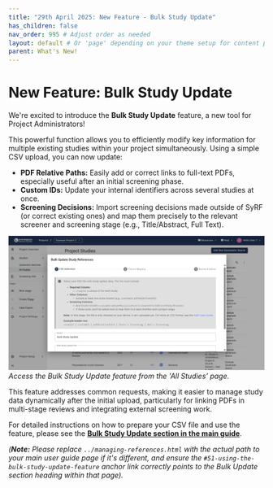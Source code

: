 ```yaml
---
title: "29th April 2025: New Feature - Bulk Study Update"
has_children: false
nav_order: 995 # Adjust order as needed
layout: default # Or 'page' depending on your theme setup for content pages
parent: What's New!
---
```


# New Feature: Bulk Study Update

We're excited to introduce the **Bulk Study Update** feature, a new tool for Project Administrators!

This powerful function allows you to efficiently modify key information for multiple existing studies within your project simultaneously. Using a simple CSV upload, you can now update:

* **PDF Relative Paths:** Easily add or correct links to full-text PDFs, especially useful after an initial screening phase.
* **Custom IDs:** Update your internal identifiers across several studies at once.
* **Screening Decisions:** Import screening decisions made outside of SyRF (or correct existing ones) and map them precisely to the relevant screener and screening stage (e.g., Title/Abstract, Full Text).

![Accessing Bulk Study Update via the '...' menu in All Studies](/figs/Fig_Bulk-Study-Update.png)
*Access the Bulk Study Update feature from the 'All Studies' page.*

This feature addresses common requests, making it easier to manage study data dynamically after the initial upload, particularly for linking PDFs in multi-stage reviews and integrating external screening work.

For detailed instructions on how to prepare your CSV file and use the feature, please see the [**Bulk Study Update section in the main guide**](../managing-references.html#51-using-the-bulk-study-update-feature).

*(**Note:** Please replace `../managing-references.html` with the actual path to your main user guide page if it's different, and ensure the `#51-using-the-bulk-study-update-feature` anchor link correctly points to the Bulk Update section heading within that page).*